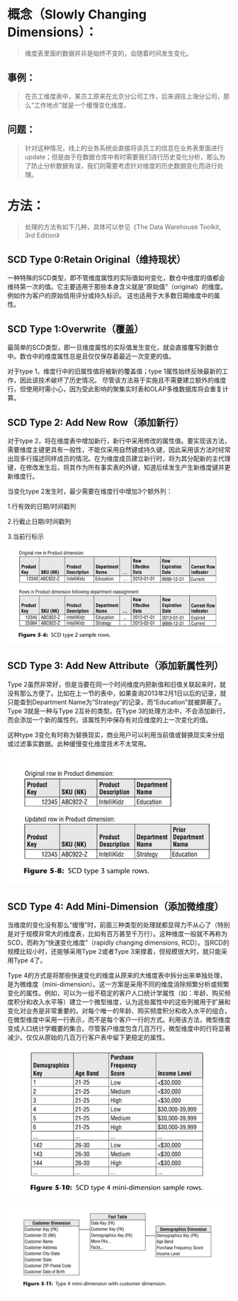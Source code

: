 # 概念（Slowly Changing Dimensions）：

> 维度表里面的数据并非是始终不变的，会随着时间发生变化。



## 事例：

> 在员工维度表中，某员工原来在北京分公司工作，后来调往上海分公司，那么“工作地点”就是一个缓慢变化维度。



## 问题：

> 针对这种情况，线上的业务系统会直接将该员工的信息在业务表里面进行update；但是由于在数据仓库中有时需要我们进行历史变化分析，那么为了防止分析数据有误，我们则需要考虑针对维度的历史数据变化而进行处理。



# 方法：

> 处理的方法有如下几种，具体可以参见《The Data Warehouse Toolkit, 3rd Edition》

## SCD Type 0:Retain Original（维持现状）

一种特殊的SCD类型，即不管维度属性的实际值如何变化，数仓中维度的值都会维持第一次的值。它主要适用于那些本身含义就是“原始值”（original）的维度。例如作为客户的原始信用评分或持久标识。 这也适用于大多数日期维度中的属性。



## SCD Type 1:Overwrite（覆盖）

最简单的SCD类型，即一旦维度属性的实际值发生变化，就会直接覆写到数仓中。数仓中的维度属性总是且仅仅保存着最近一次变更的值。

对于type 1，维度行中的旧属性值将被新的覆盖值；type 1属性始终反映最新的工作，因此该技术破坏了历史情况。 尽管该方法易于实施且不需要建立额外的维度行，但使用时需小心，因为受此影响的聚集实时表和OLAP多维数据库将会重复计算。



## SCD Type 2: Add New Row（添加新行）

对于type 2，将在维度表中增加新行，新行中采用修改的属性值。要实现该方法，需要维度主键更具有一般性，不能仅采用自然键或持久键，因此采用该方法时经常出现多行描述同样成员的情况。在为维度成员建立新行时，将为其分配新的主代理键，在修改发生后，将其作为所有事实表的外键，知道后续发生产生新维度键并更新维度行。



当变化type 2发生时，最少需要在维度行中增加3个额外列：

1.行有效的日期/时间戳列

2.行截止日期/时间戳列

3.当前行标示

![image-20200308195439255](../picture/image-20200308195439255.png)



## SCD Type 3: Add New Attribute（添加新属性列）

Type 2虽然非常好，但是当要在同一个时间维度内把新值和旧值关联起来时，就没有那么方便了。比如在上一节的表中，如果查询2013年2月1日以后的记录，就只能查到Department Name为“Strategy”的记录，而“Education”就被屏蔽了。Type 3就是一种与Type 2互补的类型。在Type 3的处理方法中，不会添加新行，而会添加一个新的属性列，该属性列中保存有对应维度的上一次变化的值。



这种type 3变化有时称为替换现实，商业用户可以利用当前值或替换现实来分组或过滤事实数据。此种缓慢变化维度技术不太常用。

![image-20200308201442732](../picture/image-20200308201442732.png)



## SCD Type 4: Add Mini-Dimension（添加微维度）

当维度的变化没有那么“缓慢”时，前面三种类型的处理就都显得力不从心了（特别是对于规模非常大的维度表，比如有百万甚至千万行）。这种维度一般就不再称为SCD，而称为“快速变化维度”（rapidly changing dimensions, RCD）。当RCD的规模比较小时，还能够采用Type 2或者Type 3来撑着，但规模很大时，就只能采用Type 4了。



Type 4的方式是将那些快速变化的维度从原来的大维度表中拆分出来单独处理，是为微维度（mini-dimension）。这一方案是采用不同的维度消除频繁分析或频繁变化的属性。例如，可以为一组不稳定的客户人口统计学属性（如：年龄、购买频度积分和收入水平等）建立一个微型维度，认为这些属性中的这些列被用于扩展和变化对业务是非常重要的。对每个唯一的年龄、购买频度积分和收入水平的组合，在微型维度中采用一行表示，而不是每个客户一行的方式。利用该方法，微型维度变成人口统计学概要的集合。尽管客户维度包含几百万行，微型维度中的行将显著减少。仅仅从原始的几百万行客户表中留下更稳定的属性。

![image-20200308202234042](../picture/image-20200308202234042.png)



![image-20200308202310710](../picture/image-20200308202310710.png)